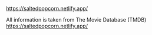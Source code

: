 https://saltedpopcorn.netlify.app/

All information is taken from The Movie Database (TMDB) https://saltedpopcorn.netlify.app/
